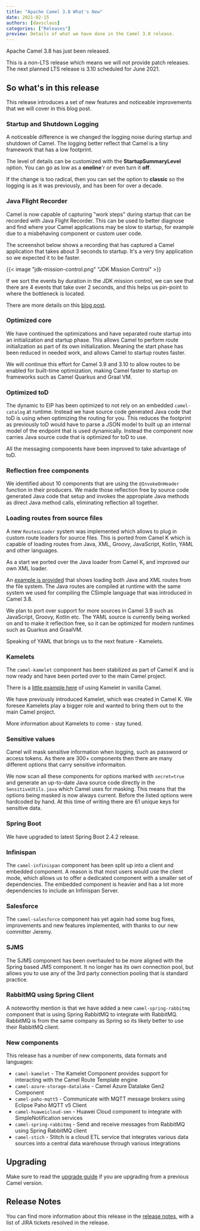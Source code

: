 ```yaml
---
title: "Apache Camel 3.8 What's New"
date: 2021-02-15
authors: [davsclaus]
categories: ["Releases"]
preview: Details of what we have done in the Camel 3.8 release.
---
```


Apache Camel 3.8 has just been released.

This is a non-LTS release which means we will not provide patch releases.
The next planned LTS release is 3.10 scheduled for June 2021.

## So what's in this release

This release introduces a set of new features and noticeable improvements that we will cover in this blog post.

### Startup and Shutdown Logging

A noticeable difference is we changed the logging noise during startup and shutdown of Camel.
The logging better reflect that Camel is a tiny framework that has a low footprint.

The level of details can be customized with the __StartupSummaryLevel__ option.
You can go as low as a __oneline__'r or even turn it __off__.

If the change is too radical, then you can set the option to __classic__ so the logging
is as it was previously, and has been for over a decade.

### Java Flight Recorder

Camel is now capable of capturing "work steps" during startup that can be recorded with Java Flight Recorder.
This can be used to better diagnose and find where your Camel applications may be slow to startup, for example due to a misbehaving component or custom user code.

The screenshot below shows a recording that has captured a Camel application that takes about 3 seconds to startup.
It's a very tiny application so we expected it to be faster.

{{< image "jdk-mission-control.png" "JDK Mission Control" >}}

If we sort the events by duration in the JDK mission control, we can see that there are 4 events that take over 2 seconds,
and this helps us pin-point to where the bottleneck is located.

There are more details on this [blog post](http://www.davsclaus.com/2021/01/apache-camel-38-and-java-flight-recorder.html).

### Optimized core

We have continued the optimizations and have separated route startup into an initialization and startup phase.
This allows Camel to perform route initialization as part of its own initialization. Meaning the start phase has been reduced
in needed work, and allows Camel to startup routes faster.

We will continue this effort for Camel 3.9 and 3.10 to allow routes to be enabled for built-time optimization,
making Camel faster to startup on frameworks such as Camel Quarkus and Graal VM.

### Optimized toD

The dynamic to EIP has been optimized to not rely on an embedded `camel-catalog` at runtime.
Instead we have source code generated Java code that toD is using when optimizing the routing for you.
This reduces the footprint as previously toD would have to parse a JSON model to built up an internal model of the endpoint that
is used dynamically. Instead the component now carries Java source code that is optimized for toD to use.

All the messaging components have been improved to take advantage of toD.

### Reflection free components

We identified about 10 components that are using the `@InvokeOnHeader` function in their producers.
We made those reflection free by source code generated Java code that setup and invokes the appropiate Java methods
as direct Java method calls, eliminating reflection all together.

### Loading routes from source files

A new `RoutesLoader` system was implemented which allows to plug in custom route loaders for source files.
This is ported from Camel K which is capable of loading routes from Java, XML, Groovy, JavaScript, Kotlin, YAML and other languages.

As a start we ported over the Java loader from Camel K, and improved our own XML loader.

An [example is provided](https://github.com/apache/camel-examples/tree/master/examples/camel-example-routeloader)
that shows loading both Java and XML routes from the file system.
The Java routes are compiled at runtime with the same system we used for compiling the CSimple language
that was introduced in Camel 3.8.

We plan to port over support for more sources in Camel 3.9 such as JavaScript, Groovy, Kotlin etc.
The YAML source is currently being worked on and to make it reflection free, so it can be
optimized for modern runtimes such as Quarkus and GraalVM.

Speaking of YAML that brings us to the next feature - Kamelets.

### Kamelets

The `camel-kamelet` component has been stabilized as part of Camel K and is now ready
and have been ported over to the main Camel project.

There is a [little example here](https://github.com/apache/camel-examples/tree/master/examples/kamelet)
of using Kamelet in vanilla Camel.

We have previously introduced Kamelet, which was created in Camel K.
We foresee Kamelets play a bigger role and wanted to bring them out to the main Camel project.

More information about Kamelets to come - stay tuned.

### Sensitive values

Camel will mask sensitive information when logging, such as password or access tokens.
As there are 300+ components then there are many different options that carry sensitive informaiton.

We now scan all these components for options marked with `secret=true`
and generate an up-to-date Java source code directly in the `SensitiveUtils.java`
which Camel uses for masking. This means that the options being masked is now always current.
Before the listed options were hardcoded by hand. At this time of writing there are 61
unique keys for sensitive data.

### Spring Boot

We have upgraded to latest Spring Boot 2.4.2 release.

### Infinispan

The `camel-infinispan` component has been split up into a client and embedded component.
A reason is that most users would use the client mode, which allows us to offer a dedicated component with a smaller set of dependencies. The embedded component is heavier and has a lot more dependencies to include an Infinispan Server.

### Salesforce

The `camel-salesforce` component has yet again had some bug fixes, improvements and new features implemented, with thanks to our
new committer Jeremy.

### SJMS

The SJMS component has been overhauled to be more aligned with the Spring based JMS component.
It no longer has its own connection pool, but allows you to use any of the 3rd party connection pooling
that is standard practice.

### RabbitMQ using Spring Client

A noteworthy mention is that we have added a new `camel-spring-rabbitmq` component that is using Spring RabbitMQ
to integrate with RabbitMQ. RabbitMQ is from the same company as Spring so its likely better to use their RabbitMQ client.

### New components

This release has a number of new components, data formats and languages:

- `camel-kamelet` - The Kamelet Component provides support for interacting with the Camel Route Template engine
- `camel-azure-storage-datalake` - Camel Azure Datalake Gen2 Component
- `camel-paho-mqtt5` - Communicate with MQTT message brokers using Eclipse Paho MQTT v5 Client
- `camel-huaweicloud-smn` - Huawei Cloud component to integrate with SimpleNotification services
- `camel-spring-rabbitmq` - Send and receive messages from RabbitMQ using Spring RabbitMQ client
- `camel-stich` - Stitch is a cloud ETL service that integrates various data sources into a central data warehouse through various integrations

## Upgrading

Make sure to read the [upgrade guide](/manual/latest/camel-3x-upgrade-guide-3_8.html) if you are upgrading from a previous Camel version.

## Release Notes

You can find more information about this release in the [release notes](/releases/release-3.8.0/), with a list of JIRA tickets resolved in the release.
